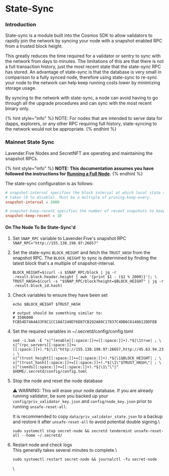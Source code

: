 # State-Sync

### Introduction <a href="#introduction" id="introduction"></a>

State-sync is a module built into the Cosmos SDK to allow validators to rapidly join the network by syncing your node with a snapshot enabled RPC from a trusted block height.

This greatly reduces the time required for a validator or sentry to sync with the network from days to minutes. The limitations of this are that there is not a full transaction history, just the most recent state that the state-sync RPC has stored. An advantage of state-sync is that the database is very small in comparison to a fully synced node, therefore using state-sync to re-sync your node to the network can help keep running costs lower by minimizing storage usage.

By syncing to the network with state-sync, a node can avoid having to go through all the upgrade procedures and can sync with the most recent binary only.

{% hint style="info" %}
NOTE: For nodes that are intended to serve data for dapps, explorers, or any other RPC requiring full history, state-syncing to the network would not be appropriate.
{% endhint %}

### Mainnet State Sync <a href="#mainnet-state-sync" id="mainnet-state-sync"></a>

Lavender.Five Nodes and SecretNFT are operating and maintaining the snapshot RPCs.

{% hint style="info" %}
**NOTE: This documentation assumes you have followed the instructions for** [**Running a Full Node**](https://docs.scrt.network/node-guides/run-full-node-mainnet.html)**.**
{% endhint %}

The state-sync configuration is as follows:

```toml
# snapshot-interval specifies the block interval at which local state sync snapshots are
# taken (0 to disable). Must be a multiple of pruning-keep-every.
snapshot-interval = 2000

# snapshot-keep-recent specifies the number of recent snapshots to keep and serve (0 to keep all).
snapshot-keep-recent = 10
```

#### On The Node To Be State-Sync'd <a href="#on-the-node-to-be-state-sync-d" id="on-the-node-to-be-state-sync-d"></a>

1. Set `SNAP_RPC` variable to Lavender.Five's snapshot RPC\
   `SNAP_RPC="http://155.138.198.97:26657"`
2.  Set the state-sync `BLOCK_HEIGHT` and fetch the `TRUST_HASH` from the snapshot RPC. The `BLOCK_HEIGHT` to sync is determined by finding the latest block that's a multiple of snapshot-interval.

    ```
    BLOCK_HEIGHT=$(curl -s $SNAP_RPC/block | jq -r .result.block.header.height | awk '{print $1 - ($1 % 2000)}'); \
    TRUST_HASH=$(curl -s "$SNAP_RPC/block?height=$BLOCK_HEIGHT" | jq -r .result.block_id.hash)
    ```
3.  Check variables to ensure they have been set

    ```
    echo $BLOCK_HEIGHT $TRUST_HASH

    # output should be something similar to:
    # 3506000 FCB54D74A4A33F8C1CC18A7240D76D87CB192A89C17837C4DB6C6140612DDFEB
    ```
4.  Set the required variables in \~/.secretd/config/config.toml

    ```
    sed -i.bak -E "s|^(enable[[:space:]]+=[[:space:]]+).*$|\1true| ; \
    s|^(rpc_servers[[:space:]]+=[[:space:]]+).*$|\1\"http://155.138.198.97:26657,http://45.63.94.236:26657\"| ; \
    s|^(trust_height[[:space:]]+=[[:space:]]+).*$|\1$BLOCK_HEIGHT| ; \
    s|^(trust_hash[[:space:]]+=[[:space:]]+).*$|\1\"$TRUST_HASH\"| ; \
    s|^(seeds[[:space:]]+=[[:space:]]+).*$|\1\"\"|" $HOME/.secretd/config/config.toml
    ```
5.  Stop the node and reset the node database

    ⚠️ WARNING: This will erase your node database. If you are already running validator, be sure you backed up your `config/priv_validator_key.json` and `config/node_key.json` prior to running `unsafe-reset-all`.

    It is recommended to copy `data/priv_validator_state.json` to a backup and restore it after `unsafe-reset-all` to avoid potential double signing.\


    ```
    sudo systemctl stop secret-node && secretd tendermint unsafe-reset-all --home ~/.secretd/
    ```
6.  Restart node and check logs\
    This generally takes several minutes to complete.\


    ```
    sudo systemctl restart secret-node && journalctl -fu secret-node
    ```

    \

